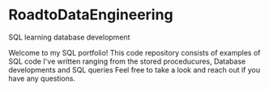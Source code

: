 # RoadtoDataEngineering
SQL learning database development

Welcome to my SQL portfolio! This code repository consists of examples of SQL code I've written ranging from the stored proceducures, Database developments and SQL queries Feel free to take a look and reach out if you have any questions. 
